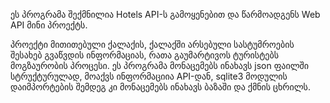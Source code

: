    ეს პროგრამა შექმნილია Hotels API-ს გამოყენებით და წარმოადგენს Web API მინი პროექტს.
   
პროექტი მითითებული ქალაქის,  ქალაქში არსებული სასტუმროების შესახებ გვაწვდის ინფორმაციას, რათა გაუმარტივოს ტურისტებს მოგზაურობის პროცესი. ეს პროგრამა მონაცემებს ინახავს json ფაილში სტრუქტურულად, მოაქვს ინფორმაციია API-დან, sqlite3 მოდულის დაიმპორტების შემდეგ კი მონაცემებს ინახავს ბაზაში და ქმნის ცხრილს.
